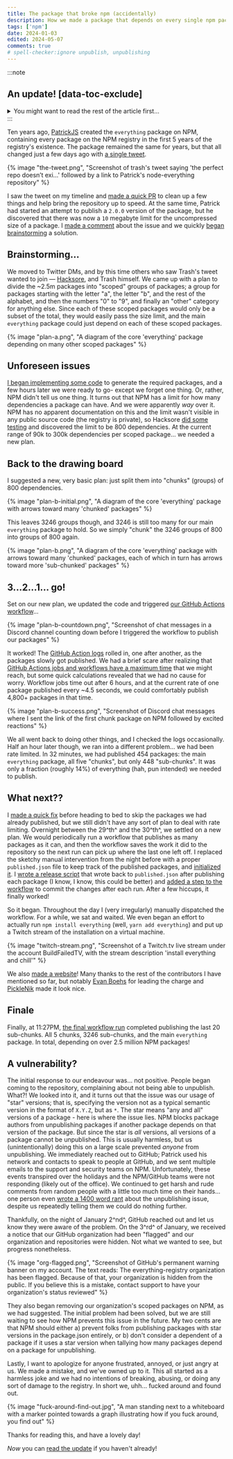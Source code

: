 ```yaml
---
title: The package that broke npm (accidentally)
description: How we made a package that depends on every single npm package... and completely broke npm in the process.
tags: ['npm']
date: 2024-01-03
edited: 2024-05-07
comments: true
# spell-checker:ignore unpublish, unpublishing
---
```


:::note

## An update! [data-toc-exclude]

<details>
	<summary>You might want to read the rest of the article first...</summary>

GitHub has now, a day after writing this, fully "disabled" (whatever that means) our `everything-registry` organization on NPM and GitHub; you can see the email they sent to me below. While I may not agree entirely with the reasoning they provided, I am very thankful that our personal accounts are still intact!

<details>
	<summary>Email from GitHub Trust & Safety</summary>
	{% image "github-trust-and-safety-email.png", "Email from GitHub Trust & Safety (GitHub Support), dated Jan 4, 2024, 1:01PM UTC. Part of the email reads: Your GitHub and npm everything-registry orgs were disabled following reports of activity that may have been in violation of our Open Source Terms and GitHub Acceptable Use Policies." %}
</details>

All of [our scoped packages](https://www.npmjs.com/org/everything-registry) have been deleted, so unpublishing packages should no longer be an issue.

Another note; this story was picked up by some media outlets in the cybersecurity world! [SC Media](https://www.scmagazine.com/news/npm-registry-prank-leaves-developers-unable-to-unpublish-packages), [Checkmarx](https://checkmarx.com/blog/when-everything-goes-wrong-npm-dependency-hell-campaign-2024-edition/), and [BleepingComputer](https://www.bleepingcomputer.com/news/security/everything-blocks-devs-from-removing-their-own-npm-packages/).

<details>
	<summary>The aforementioned articles</summary>
	{% image "sc-media-article.png", "Screenshot of SC Media's article titled 'NPM registry prank leaves developers unable to unpublish packages'" %}
	{% image "checkmarx-article.png", "Screenshot of Checkmarx's article titled 'When Everything Goes Wrong: NPM Dependency-Hell Campaign - 2024 Edition'" %}
	{% image "bleepingcomputer-article.png", "Screenshot of BleepingComputer's article titled 'everything blocks devs from removing their own npm packages'" %}
</details>

{% image "tech-twitter-knows.png", "A meme with an angry man standing behind huge flames with the text: Now all of tech Twitter knows you broke NPM" %}

</details>
:::

Ten years ago, [PatrickJS](https://github.com/PatrickJS) created the `everything` package on NPM, containing every package on the NPM registry in the first 5 years of the registry's existence. The package remained the same for years, but that all changed just a few days ago with [a single tweet](https://twitter.com/trashh_dev/status/1740756965905875311).

{% image "the-tweet.png", "Screenshot of trash's tweet saying 'the perfect repo doesn’t exi…' followed by a link to Patrick's node-everything repository" %}

I saw the tweet on my timeline and [made a quick PR](https://github.com/everything-registry/everything/pull/6) to clean up a few things and help bring the repository up to speed. At the same time, Patrick had started an attempt to publish a `2.0.0` version of the package, but he discovered that there was now a `10` megabyte limit for the uncompressed size of a package. I [made a comment](https://github.com/everything-registry/everything/pull/6#issuecomment-1872278630) about the issue and we quickly [began brainstorming](https://github.com/everything-registry/everything/pull/6#issuecomment-1872294994) a solution.

## Brainstorming...

We moved to Twitter DMs, and by this time others who saw Trash's tweet wanted to join — [Hacksore](https://hacksore.com/), and Trash himself. We came up with a plan to divide the ~2.5m packages into "scoped" groups of packages; a group for packages starting with the letter "a", the letter "b", and the rest of the alphabet, and then the numbers "0" to "9", and finally an "other" category for anything else. Since each of these scoped packages would only be a subset of the total, they would easily pass the size limit, and the main `everything` package could just depend on each of these scoped packages.

{% image "plan-a.png", "A diagram of the core 'everything' package depending on many other scoped packages" %}

## Unforeseen issues

[I began implementing some code](https://github.com/everything-registry/everything/pull/7) to generate the required packages, and a few hours later we were ready to go- except we forget one thing. Or, rather, NPM didn't tell us one thing. It turns out that NPM has a limit for how many dependencies a package can have. And we were apparently _way_ over it. NPM has no apparent documentation on this and the limit wasn't visible in any public source code (the registry is private), so Hacksore [did some testing](https://github.com/Hacksore/max-npm-package-deps) and discovered the limit to be 800 dependencies. At the current range of 90k to 300k dependencies per scoped package... we needed a new plan.

## Back to the drawing board

I suggested a new, very basic plan: just split them into "chunks" (groups) of 800 dependencies.

{% image "plan-b-initial.png", "A diagram of the core 'everything' package with arrows toward many 'chunked' packages" %}

This leaves 3246 groups though, and 3246 is still too many for our main `everything` package to hold. So we simply "chunk" the 3246 groups of 800 into groups of 800 again.

{% image "plan-b.png", "A diagram of the core 'everything' package with arrows toward many 'chunked' packages, each of which in turn has arrows toward more 'sub-chunked' packages" %}

## 3...2...1... go!

Set on our new plan, we updated the code and triggered [our GitHub Actions workflow](https://github.com/everything-registry/everything/blob/1aef5aa3aa5e3d0e2107063cad6ce63f9cba9b0b/.github/workflows/release.yml)...

{% image "plan-b-countdown.png", "Screenshot of chat messages in a Discord channel counting down before I triggered the workflow to publish our packages" %}

It worked! The [GitHub Action logs](https://github.com/everything-registry/everything/actions/runs/7361935655/job/20039814620) rolled in, one after another, as the packages slowly got published. We had a brief scare after realizing that [GitHub Actions jobs and workflows have a maximum time](https://docs.github.com/en/actions/learn-github-actions/usage-limits-billing-and-administration) that we might reach, but some quick calculations revealed that we had no cause for worry. Workflow jobs time out after 6 hours, and at the current rate of one package published every ~4.5 seconds, we could comfortably publish 4,800+ packages in that time.

{% image "plan-b-success.png", "Screenshot of Discord chat messages where I sent the link of the first chunk package on NPM followed by excited reactions" %}

We all went back to doing other things, and I checked the logs occasionally. Half an hour later though, we ran into a different problem... we had been rate limited. In 32 minutes, we had published 454 packages: the main `everything` package, all five "chunks", but only 448 "sub-chunks". It was only a fraction (roughly 14%) of everything (hah, pun intended) we needed to publish.

## What next??

I [made a quick fix](https://github.com/everything-registry/everything/commit/1aef5aa3aa5e3d0e2107063cad6ce63f9cba9b0b) before heading to bed to skip the packages we had already published, but we still didn't have any sort of plan to deal with rate limiting. Overnight between the 29^th^ and the 30^th^, we settled on a new plan. We would periodically run a workflow that publishes as many packages as it can, and then the workflow saves the work it did to the repository so the next run can pick up where the last one left off. I replaced the sketchy manual intervention from the night before with a proper `published.json` file to keep track of the published packages, and [initialized it](https://github.com/everything-registry/everything/commit/fafc0ccf92b74eb994136c49b3ae87a7016d6e77). I [wrote a release script](https://github.com/everything-registry/everything/commit/3bd649ab3bd74a6d7933b8e4ad5116b9b987889d) that wrote back to `published.json` after publishing each package (I know, I know, this could be better) and [added a step to the workflow](https://github.com/everything-registry/everything/commit/85c8bed75a15e81c66a750e3ea36a4f3bb166fcc) to commit the changes after each run. After a few hiccups, it finally worked!

So it began. Throughout the day I (very irregularly) manually dispatched the workflow. For a while, we sat and waited. We even began an effort to actually run `npm install everything` (well, `yarn add everything`) and put up a Twitch stream of the installation on a virtual machine.

{% image "twitch-stream.png", "Screenshot of a Twitch.tv live stream under the account BuildFailedTV, with the stream description 'install everything and chill'" %}

We also [made a website](https://everything.npm.lol/)! Many thanks to the rest of the contributors I have mentioned so far, but notably [Evan Boehs](https://boehs.org/) for leading the charge and [PickleNik](https://github.com/PickleNik) made it look nice.

## Finale

Finally, at 11:27PM, [the final workflow run](https://github.com/everything-registry/everything/actions/runs/7368358420) completed publishing the last 20 sub-chunks. All 5 chunks, 3246 sub-chunks, and the main `everything` package. In total, depending on over 2.5 million NPM packages!

## A vulnerability?

The initial response to our endeavour was... not positive. People began coming to the repository, complaining about not being able to unpublish. What?! We looked into it, and it turns out that the issue was our usage of "star" versions; that is, specifying the version not as a typical semantic version in the format of `X.Y.Z`, but as `*`. The star means "any and all" versions of a package - here is where the issue lies. NPM blocks package authors from unpublishing packages if another package depends on that version of the package. But since the star is _all_ versions, all versions of a package cannot be unpublished. This is usually harmless, but us (unintentionally) doing this on a large scale prevented _anyone_ from unpublishing. We immediately reached out to GitHub; Patrick used his network and contacts to speak to people at GitHub, and we sent multiple emails to the support and security teams on NPM. Unfortunately, these events transpired over the holidays and the NPM/GitHub teams were not responding (likely out of the office). We continued to get harsh and rude comments from random people with a little too much time on their hands... one person even [wrote a 1400 word rant](https://github.com/everything-registry/everything/issues/21) about the unpublishing issue, despite us repeatedly telling them we could do nothing further.

Thankfully, on the night of January 2^nd^, GitHub reached out and let us know they were aware of the problem. On the 3^rd^ of January, we received a notice that our GitHub organization had been "flagged" and our organization and repositories were hidden. Not what we wanted to see, but progress nonetheless.

{% image "org-flagged.png", "Screenshot of GitHub's permanent warning banner on my account. The text reads: The everything-registry organization has been flagged. Because of that, your organization is hidden from the public. If you believe this is a mistake, contact support to have your organization's status reviewed" %}

They also began removing our organization's scoped packages on NPM, as we had suggested. The initial problem had been solved, but we are still waiting to see how NPM prevents this issue in the future. My two cents are that NPM should either a) prevent folks from publishing packages with star versions in the package.json entirely, or b) don't consider a dependent of a package if it uses a star version when tallying how many packages depend on a package for unpublishing.

Lastly, I want to apologize for anyone frustrated, annoyed, or just angry at us. We made a mistake, and we've owned up to it. This all started as a harmless joke and we had no intentions of breaking, abusing, or doing any sort of damage to the registry. In short we, uhh... fucked around and found out.

{% image "fuck-around-find-out.jpg", "A man standing next to a whiteboard with a marker pointed towards a graph illustrating how if you fuck around, you find out" %}

Thanks for reading this, and have a lovely day!

_Now_ you can [read the update](#an-update!) if you haven't already!
